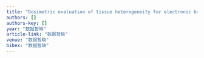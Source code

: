 ```yaml
---
title: "Dosimetric evaluation of tissue heterogeneity for electronic brachytherapy (EBT) source in high dose rate gynecological (GYN) irradiation"
authors: []
authors-key: []
year: "数据暂缺"
article-link: "数据暂缺"
venue: "数据暂缺"
bibex: "数据暂缺"
---
```

